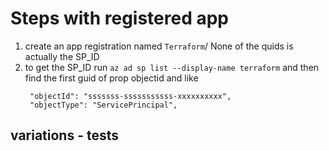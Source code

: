 # Steps with registered app

1. create an app registration named `Terraform`/ None of the quids is actually the SP_ID
2. to get the SP_ID run `az ad sp list --display-name terraform` and then find the first guid of prop objectid and like 
   ```   
    "objectId": "sssssss-sssssssssss-xxxxxxxxxx",
    "objectType": "ServicePrincipal",
    ```

## variations - tests